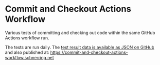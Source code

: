 # Commit and Checkout Actions Workflow

Various tests of committing and checking out code within the same GitHub Actions workflow run.

The tests are run daily. The [test result data is available as JSON on GitHub](https://github.com/schnerring/commit-and-checkout-actions-workflow/blob/main/data/test-results.json) and also published at: <https://commit-and-checkout-actions-workflow.schnerring.net>
